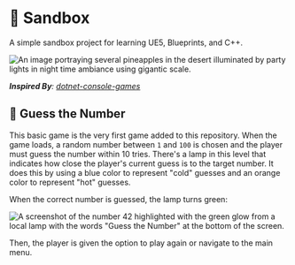# 💃 Sandbox

A simple sandbox project for learning UE5, Blueprints, and C++.

![An image portraying several pineapples in the desert illuminated by party lights in night time ambiance using gigantic scale.](https://github.com/tacosontitan/sandbox.unreal/assets/65432314/d1eefeb1-459f-4115-9b4e-5fb42de17cb5)

***Inspired By**: [dotnet-console-games](https://github.com/dotnet/dotnet-console-games)*

## 🔢 Guess the Number

This basic game is the very first game added to this repository. When the game loads, a random number between `1` and `100` is chosen and the player must guess the number within 10 tries. There's a lamp in this level that indicates how close the player's current guess is to the target number. It does this by using a blue color to represent "cold" guesses and an orange color to represent "hot" guesses.

When the correct number is guessed, the lamp turns green:

![A screenshot of the number 42 highlighted with the green glow from a local lamp with the words "Guess the Number" at the bottom of the screen.](https://github.com/tacosontitan/sandbox.unreal/assets/65432314/d7ff5734-84e0-4a5a-854b-8c53503a946a)


Then, the player is given the option to play again or navigate to the main menu.
